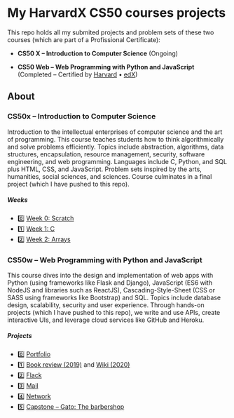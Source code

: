 # My HarvardX CS50 courses projects

This repo holds all my submited projects and problem sets of these two courses (which are part of a Profissional Certificate):

-   **CS50 X – Introduction to Computer Science** (Ongoing)

-   **CS50 Web – Web Programming with Python and JavaScript** (Completed – Certified by [Harvard](https://certificates.cs50.io/c1e0137f-8c92-4f87-b278-0005a2f74af2.pdf?size=letter) • [edX](https://courses.edx.org/certificates/df8462b454f84c57bd00ab12a509c1d8))

## About

### CS50x – Introduction to Computer Science

Introduction to the intellectual enterprises of computer science and the art of programming. This course teaches students how to think algorithmically and solve problems efficiently. Topics include abstraction, algorithms, data structures, encapsulation, resource management, security, software engineering, and web programming. Languages include C, Python, and SQL plus HTML, CSS, and JavaScript. Problem sets inspired by the arts, humanities, social sciences, and sciences. Course culminates in a final project (which I have pushed to this repo).

##### Weeks

-   :zero: [Week 0: Scratch](./x/week0/)
-   :one: [Week 1: C](./x/week1/)
-   :two: [Week 2: Arrays](./x/week2/)

### CS50w – Web Programming with Python and JavaScript

This course dives into the design and implementation of web apps with Python (using frameworks like Flask and Django), JavaScript (ES6 with NodeJS and libraries such as ReactJS), Cascading-Style-Sheet (CSS or SASS using frameworks like Bootstrap) and SQL. Topics include database design, scalability, security and user experience. Through hands-on projects (which I have pushed to this repo), we write and use APIs, create interactive UIs, and leverage cloud services like GitHub and Heroku.

##### Projects

-   :zero: [Portfolio](./web/project0/)
-   :one: [Book review (2019)](./web/project1) and [Wiki (2020)](./web/2020/project1)
-   :two: [Flack](./web/project2)
-   :three: [Mail](./web/2020/project3)
-   :four: [Network](./web/2020/project4)
-   :five: [Capstone – Gato: The barbershop](./web/2020/finalproject)
